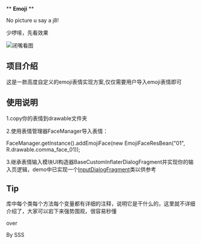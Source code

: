  ** **Emoji** ** 

No picture u say a j8!

少啰嗦，先看效果

![闭嘴看图](https://github.com/michael007js/Emoji/blob/master/app/src/preview.gif "闭嘴看图")


## 项目介绍
这是一款高度自定义的emoji表情实现方案,仅仅需要用户导入emoji表情即可

 ## 使用说明
1.copy你的表情到drawable文件夹


2.使用表情管理器FaceManager导入表情：

  FaceManager.getInstance().addEmojiFace(new EmojiFaceResBean("01", R.drawable.comma_face_01));


3.继承表情输入模块UI构造器BaseCustomInflaterDialogFragment并实现你的输入页逻辑，demo中已实现一个[InputDialogFragment](https://github.com/michael007js/Emoji/blob/master/app/src/main/java/com/sss/emoji/InputDialogFragment.java)类以供参考


 ## Tip
库中每个类每个方法每个变量都有详细的注释，说明它是干什么的，这里就不详细介绍了，大家可以宕下来强势围观，很容易秒懂


 over

 By SSS




